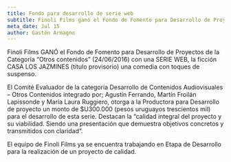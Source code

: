 ```yaml
---
title: Fondo para desarrollo de serie web
subtitle: Finoli Films ganó el Fondo de Fomento para Desarrollo de Proyectos
meta_date: Jul 15
author: Gastón Armagno
---
```


<p>Finoli Films GANÓ el Fondo de Fomento para Desarrollo de Proyectos de la Categoría “Otros
    contenidos” (24/06/2016) con una SERIE WEB, la ficción CASA LOS JAZMINES (título provisorio)
    una comedia con toques de suspenso.</p>

<!--more-->
    
<p>El Comité Evaluador de la categoría Desarrollo de Contenidos Audiovisuales – Otros Contenidos
    integrado por; Agustín Ferrando, Martín Froilán Lapissonde y María Laura Ruggiero, otorga a
    la Productora para Desarrollo de proyecto un monto de $U300.000 (pesos uruguayos trescientos
    mil) para el desarrollo de esta serie. Destacan la “calidad integral del proyecto y su
    viabilidad. Siendo una presentación que demuestra objetivos concretos y transmitidos con
    claridad”.</p>
<p>El equipo de Finoli Films ya se encuentra trabajando en Etapa de Desarrollo para la
    realización de un proyecto de calidad.</p>